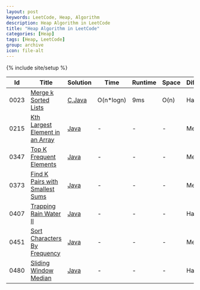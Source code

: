 ```yaml
---
layout: post
keywords: LeetCode, Heap, Algorithm
description: Heap Algorithm in LeetCode
title: "Heap Algorithm in LeetCode"
categories: [Heap]
tags: [Heap, LeetCode]
group: archive
icon: file-alt
---
```

{% include site/setup %}

|Id  | Title  | Solution   | Time | Runtime |  Space | Difficulty  | Catagory|
 ------------ | ------------ | ------------ | ------------ | ------------ | ------------ | ------------ | ------------
|0023|[Merge k Sorted Lists](https://leetcode.com/problems/merge-k-sorted-lists) | [C,Java](https://algorithm.dun.so/leetcode-23/)  | O(n\*logn) |9ms| O(n)  |  Hard |Heap|
|0215|[Kth Largest Element in an Array](https://leetcode.com/problems/kth-largest-element-in-an-array) | [Java](https://algorithm.dun.so/leetcode-215/)  |-|-|-| Medium |Heap|
|0347|[Top K Frequent Elements](https://leetcode.com/problems/top-k-frequent-elements/) | [Java](https://algorithm.dun.so/leetcode-347/)  |-|-|-| Medium |Heap|
|0373|[Find K Pairs with Smallest Sums](https://leetcode.com/problems/find-k-pairs-with-smallest-sums/) | [Java](https://algorithm.dun.so/leetcode-373/)  |-|-|-| Medium |Heap|
|0407|[Trapping Rain Water II](https://leetcode.com/problems/trapping-rain-water-ii/) | [Java](https://algorithm.dun.so/leetcode-407/)  |-|-|-| Hard |Heap|
|0451|[Sort Characters By Frequency](https://leetcode.com/problems/sort-characters-by-frequency/) | [Java](https://algorithm.dun.so/leetcode-451/)  |-|-|-| Medium |Heap|
|0480|[Sliding Window Median](https://leetcode.com/problems/sliding-window-median/) | [Java](https://algorithm.dun.so/leetcode-480/)  |-|-|-| Hard |Heap|










